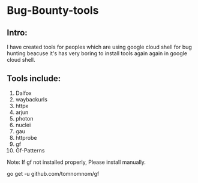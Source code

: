 # Bug-Bounty-tools

## Intro:
I have created tools for peoples which are using google cloud shell for bug hunting beacuse it's has very boring to install tools again again in google cloud shell.

## Tools include:

1) Dalfox
2) waybackurls
3) httpx
4) arjun
5) photon
6) nuclei
7) gau
8) httprobe
9) gf
10) Gf-Patterns

Note: If gf not installed properly, Please install manually.

go get -u github.com/tomnomnom/gf
